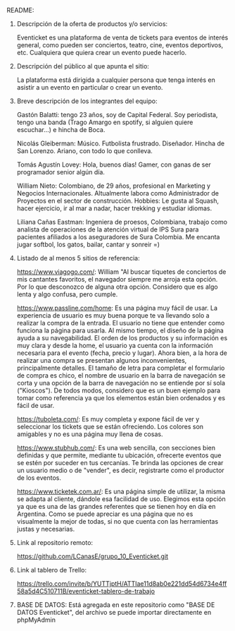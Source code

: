 README:

1. Descripción de la oferta de productos y/o servicios: 

   Eventicket es una plataforma de venta de tickets para eventos de interés general, como pueden ser conciertos, teatro, cine, eventos deportivos, etc. Cualquiera que quiera crear un evento puede hacerlo.

2. Descripción del público al que apunta el sitio:

   La plataforma está dirigida a cualquier persona que tenga interés en asistir a un evento en particular o crear un evento.

3. Breve descripción de los integrantes del equipo:

   Gastón Balatti: tengo 23 años, soy de Capital Federal. Soy periodista, tengo una banda (Trago Amargo en spotify, si alguien quiere escuchar...) e hincha de Boca.

   Nicolás Gleiberman: Músico. Futbolista frustrado. Diseñador. Hincha de San Lorenzo. Ariano, con todo lo que conlleva.

   Tomás Agustín Lovey: Hola, buenos días! Gamer, con ganas de ser programador senior algún día.

   William Nieto: Colombiano, de 29 años, profesional en Marketing y Negocios Internacionales. Altualmente labora como Administrador de Proyectos en el sector de construcción.
   Hobbies: Le gusta al Squash, hacer ejercicio, ir al mar a nadar, hacer trekking y estudiar idiomas.

   Liliana Cañas Eastman: Ingeniera de proesos, Colombiana, trabajo como analista de operaciones de la atención virtual de IPS Sura para pacientes afiliados a los aseguradores de Sura Colombia. Me encanta jugar softbol, los gatos, bailar, cantar y sonreir =)

4. Listado de al menos 5 sitios de referencia:

   https://www.viagogo.com/: William "Al buscar tiquetes de conciertos de mis cantantes favoritos, el navegador siempre me arroja esta opción. Por lo que desconozco de alguna otra opción. Considero que es algo lenta y algo confusa, pero cumple.

   https://www.passline.com/home: Es una página muy fácil de usar. La experiencia de usuario es muy buena porque te va llevando solo a realizar la compra de la entrada. El usuario no tiene que entender como funciona la página para usarla. Al mismo tiempo, el diseño de la página ayuda a su navegabilidad. El orden de los productos y su información es muy clara y desde la home, el usuario ya cuenta con la información necesaria para el evento (fecha, precio y lugar). Ahora bien, a la hora de realizar una compra se presentan algunos inconvenientes, principalmente detalles. El tamaño de letra para completar el formulario de compra es chico, el nombre de usuario en la barra de navegación se corta y una opción de la barra de navegación no se entiende por sí sola ("Kioscos"). De todos modos, considero que es un buen ejemplo para tomar como referencia ya que los elementos están bien ordenados y es fácil de usar.

   https://tuboleta.com/: Es muy completa y expone fácil de ver y seleccionar los tickets que se están ofreciendo. Los colores son amigables y no es una página muy llena de cosas.

   https://www.stubhub.com/: Es una web sencilla, con secciones bien definidas y que permite, mediante tu ubicación, ofrecerte eventos que se estén por suceder en tus cercanías. Te brinda las opciones de crear un usuario medio o de "vender", es decir, registrarte como el productor de los eventos.

   https://www.ticketek.com.ar/: Es una página simple de utilizar, la misma se adapta al cliente, dándole esa facilidad de uso. Elegimos esta opción ya que es una de las grandes referentes que se tienen hoy en día en Argentina. Como se puede apreciar es una página que no es visualmente la mejor de todas, si no que cuenta con las herramientas justas y necesarias.

5. Link al repositorio remoto:

   https://github.com/LCanasE/grupo_10_Eventicket.git

6. Link al tablero de Trello: 
   
   https://trello.com/invite/b/YUTTjptH/ATTIae11d8ab0e221dd54d6734e4ff58a5d4C510711B/eventicket-tablero-de-trabajo 

7. BASE DE DATOS: Está agregada en este repositorio como "BASE DE DATOS Eventicket", del archivo se puede importar directamente en phpMyAdmin
